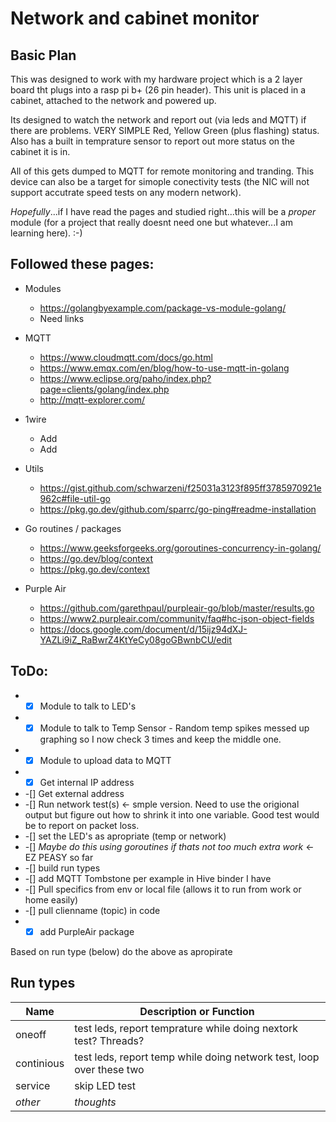 # Network and cabinet monitor #
## Basic Plan ##
This was designed to work with my hardware project which is a 2 layer board tht plugs into a rasp pi b+ (26 pin header). This unit is placed in a cabinet, attached to the network and powered up.

Its designed to watch the network and report out (via leds and MQTT) if there are problems. VERY SIMPLE Red, Yellow Green (plus flashing) status.
Also has a built in temprature sensor to report out more status on the cabinet it is in.

All of this gets dumped to MQTT for remote monitoring and tranding. This device can also be a target for simople conectivity tests (the NIC will not support accutrate speed tests on any modern network).

*Hopefully*...if I have read the pages and studied right...this will be a *proper* module (for a project that really doesnt need one but whatever...I am learning here). :-)

## Followed these pages: ##

* Modules 
    * https://golangbyexample.com/package-vs-module-golang/
    * Need links
* MQTT
    * https://www.cloudmqtt.com/docs/go.html
    * https://www.emqx.com/en/blog/how-to-use-mqtt-in-golang
    * https://www.eclipse.org/paho/index.php?page=clients/golang/index.php
    * http://mqtt-explorer.com/
* 1wire
    * Add
    * Add
* Utils
    * https://gist.github.com/schwarzeni/f25031a3123f895ff3785970921e962c#file-util-go
    * https://pkg.go.dev/github.com/sparrc/go-ping#readme-installation
    
* Go routines / packages
    * https://www.geeksforgeeks.org/goroutines-concurrency-in-golang/
    * https://go.dev/blog/context
    * https://pkg.go.dev/context
* Purple Air
    * https://github.com/garethpaul/purpleair-go/blob/master/results.go
    * https://www2.purpleair.com/community/faq#hc-json-object-fields
    * https://docs.google.com/document/d/15ijz94dXJ-YAZLi9iZ_RaBwrZ4KtYeCy08goGBwnbCU/edit


## ToDo: ##

* -[x] Module to talk to LED's
* -[x] Module to talk to Temp Sensor - Random temp spikes messed up graphing so I now check 3 times and keep the middle one.
* -[x] Module to upload data to MQTT
* -[x] Get internal IP address
* -[] Get external address
* -[] Run network test(s) <- smple version. Need to use the origional output but figure out how to shrink it into one variable. Good test would be to report on packet loss.
* -[] set the LED's as apropriate (temp or network)	
* -[] *Maybe do this using goroutines if thats not too much extra work* <- EZ PEASY so far 
* -[] build run types
* -[] add MQTT Tombstone per example in Hive binder I have
* -[] Pull specifics from env or local file (allows it to run from work or home easily)
* -[] pull  clienname (topic) in code
* -[X] add PurpleAir package

Based on run type (below) do the above as apropirate
	
## Run types ##
Name | Description or Function
------|-----------------------
oneoff | test leds, report temprature while doing nextork test? Threads?
continious | test leds, report temp while doing network test, loop over these two
service | skip LED test
*other* | *thoughts*
